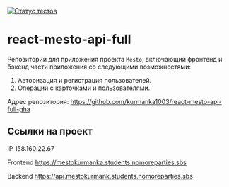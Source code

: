 [![Статус тестов](../../actions/workflows/tests.yml/badge.svg)](../../actions/workflows/tests.yml)

# react-mesto-api-full
Репозиторий для приложения проекта `Mesto`, включающий фронтенд и бэкенд части приложения со следующими возможностями: 

1. Авторизация и регистрация пользователей.
2. Операции с карточками и пользователями. 

Адрес репозитория: https://github.com/kurmanka1003/react-mesto-api-full-gha

## Ссылки на проект

IP 158.160.22.67

Frontend https://mestokurmanka.students.nomoreparties.sbs

Backend https://api.mestokurmank.students.nomoreparties.sbs
